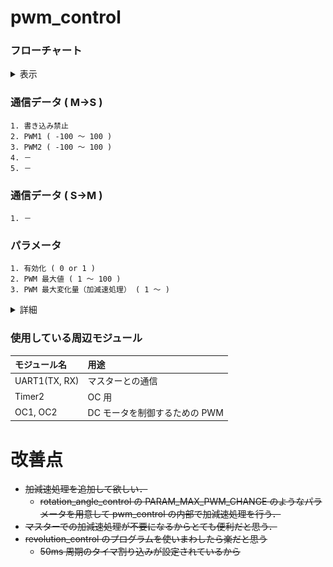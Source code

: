 # pwm_control
### フローチャート
<details><summary>表示</summary><div>

<br>

***※太字斜体下線の文字列はパラメータで設定する値***

![](img/flow_chart/pwm_control.svg)
* A : 出力デューティー比を既定の範囲内に収める処理．
* B : 「有効化」が 0 だったチャンネルはモータを駆動しない．誤作動を防ぐために，***使用しないチャンネルの「有効化」は 0 にすること．***
* C : MD への信号に変更を反映する処理．
    * この関数の内部で出力デューティー比の大きさを 100 以下に収める処理が行われている．
</details></div>

### 通信データ ( M->S )
    1. 書き込み禁止
    2. PWM1 ( -100 ～ 100 )
    3. PWM2 ( -100 ～ 100 )
    4. －
    5. －
### 通信データ ( S->M )
    1. －
### パラメータ
    1. 有効化 ( 0 or 1 )
    2. PWM 最大値 ( 1 ～ 100 )
    3. PWM 最大変化量（加減速処理） ( 1 ～ )
<details><summary>詳細</summary><div>

* 有効化
    * 使用するときは 1 にする．
    * 使用しないときは 0 にしておく．
    * ***使用しないのに 1 にしおくと，エンコーダのコネクタから乗ったノイズによって誤動作が起こる可能性がある．***
* PWM 最大値
    * 制御基板から出力する PWM 波形 のデューティー比の最大値
    * 「PWM 最大値」よりも大きな値がマスターから指定された場合は，「PWM 最大値」が代わりに使用される
    * 極力小さな値を指定することで，マスター側のプログラムに不具合が生じてもモータの暴走を防ぐことができる
* PWM 最大変化量
    * 1 秒あたりに許容するデューティー比の最大変化量
    * 100 を指定した場合は 1 秒間でデューティー比を 100% まで変化させられるため，停止状態のモータをデューティー比 100% で駆動させるまでに 1 秒かかる．
    * 50 を指定した場合は 1 秒間でデューティー比を 50% まで変化させられるため，停止状態のモータをデューティー比 100% で駆動させるまでに 2 秒かかる．
    * このようにしてモータの加減速処理をマイコン内部で実現できるため，マスター側は加減速処理を考えなくてよい．
</div></details>

### 使用している周辺モジュール
|モジュール名|用途|
|:-|:-|
|UART1(TX, RX)|マスターとの通信|
|Timer2       |OC 用|
|OC1, OC2     |DC モータを制御するための PWM|

# 改善点
* ~~加減速処理を追加して欲しい．~~
    * ~~rotation_angle_control の PARAM_MAX_PWM_CHANGE のようなパラメータを用意して pwm_control の内部で加減速処理を行う．~~
* ~~マスターでの加減速処理が不要になるからとても便利だと思う．~~
* ~~revolution_control のプログラムを使いまわしたら楽だと思う~~
    * ~~50ms 周期のタイマ割り込みが設定されているから~~